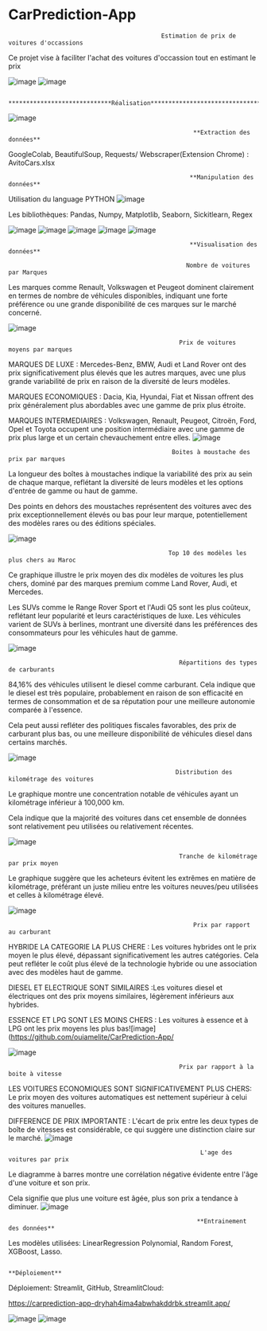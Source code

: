 # CarPrediction-App
                                               Estimation de prix de voitures d'occassions

Ce projet vise à faciliter l'achat des voitures d'occassion tout en estimant le prix 

![image](https://github.com/ouiamelite/CarPrediction-App/assets/115350191/338dff99-2c91-4043-b025-c33d816eb6ae)
![image](https://github.com/ouiamelite/CarPrediction-App/assets/115350191/85e8484e-4777-469f-95bc-658631754e45)

                                 *****************************Réalisation********************************

                                 
![image](https://github.com/ouiamelite/CarPrediction-App/assets/115350191/8a230662-35c7-475b-ad29-163497ba6c2d)


                                                        **Extraction des données**

GoogleColab, BeautifulSoup, Requests/ Webscraper(Extension Chrome) : AvitoCars.xlsx


                                                       **Manipulation des données**
                                                       
Utilisation du language PYTHON
![image](https://github.com/ouiamelite/CarPrediction-App/assets/115350191/6878c93d-fbe8-4408-a274-e782e89a900c)

Les bibliothèques: Pandas, Numpy, Matplotlib, Seaborn, Sickitlearn, Regex


![image](https://github.com/ouiamelite/CarPrediction-App/assets/115350191/88cd013d-09f5-480f-8dbc-c317f22e2f6e)
![image](https://github.com/ouiamelite/CarPrediction-App/assets/115350191/b4ed302f-4bf1-4abd-8e4f-749e92c08e8b)
![image](https://github.com/ouiamelite/CarPrediction-App/assets/115350191/571b9a6b-7c13-40c0-a65b-53fb43a2a416)
![image](https://github.com/ouiamelite/CarPrediction-App/assets/115350191/54fba5ad-a6ee-4c95-ba3e-c54b7a98cf6a)
![image](https://github.com/ouiamelite/CarPrediction-App/assets/115350191/a9a1d19b-3dc7-432d-b6cd-cd0ab29ccffd)

                                                       **Visualisation des données**

                                                      Nombre de voitures par Marques
                                                      
Les marques comme Renault, Volkswagen et Peugeot dominent clairement en termes de nombre de véhicules disponibles, indiquant une forte préférence ou une grande disponibilité de ces marques sur le marché concerné.

![image](https://github.com/ouiamelite/CarPrediction-App/assets/115350191/e9ac6dc4-7887-434f-8890-b15083794be6)

                                                    Prix de voitures moyens par marques 
                                                    
MARQUES DE LUXE : Mercedes-Benz, BMW, Audi et Land Rover ont des prix significativement plus élevés que les autres marques, avec une plus grande variabilité de prix en raison de la diversité de leurs modèles.

MARQUES ECONOMIQUES : Dacia, Kia, Hyundai, Fiat et Nissan offrent des prix généralement plus abordables avec une gamme de prix plus étroite.

MARQUES INTERMEDIAIRES : Volkswagen, Renault, Peugeot, Citroën, Ford, Opel et Toyota occupent une position intermédiaire avec une gamme de prix plus large et un certain chevauchement entre elles.
![image](https://github.com/ouiamelite/CarPrediction-App/assets/115350191/7ef30f0c-6356-4974-83b0-14f7c5155a15)
                                             
                                                  Boites à moustache des prix par marques
                                                  
La longueur des boîtes à moustaches indique la variabilité des prix au sein de chaque marque, reflétant la diversité de leurs modèles et les options d'entrée de gamme ou haut de gamme.

Des points en dehors des moustaches représentent des voitures avec des prix exceptionnellement élevés ou bas pour leur marque, potentiellement des modèles rares ou des éditions spéciales.

![image](https://github.com/ouiamelite/CarPrediction-App/assets/115350191/9abf6148-1d94-4d4b-b8e0-dec4c9df2be4)


                                                 Top 10 des modèles les plus chers au Maroc
                                                 
Ce graphique illustre le prix moyen des dix modèles de voitures les plus chers, dominé par des marques premium comme Land Rover, Audi, et Mercedes. 

Les SUVs comme le Range Rover Sport et l'Audi Q5 sont les plus coûteux, reflétant leur popularité et leurs caractéristiques de luxe. Les véhicules varient de SUVs à berlines, montrant une diversité dans les préférences des consommateurs pour les véhicules haut de gamme.

![image](https://github.com/ouiamelite/CarPrediction-App/assets/115350191/90626656-479f-42c0-bdb4-6046e8c03571)

                                                    Répartitions des types de carburants
                                                    
84,16% des véhicules utilisent le diesel comme carburant. Cela indique que le diesel est très populaire, probablement en raison de son efficacité en termes de consommation et de sa réputation pour une meilleure autonomie comparée à l'essence. 

Cela peut aussi refléter des politiques fiscales favorables, des prix de carburant plus bas, ou une meilleure disponibilité de véhicules diesel dans certains marchés.


![image](https://github.com/ouiamelite/CarPrediction-App/assets/115350191/55b6aee0-9350-4650-9b7e-b6ee38761bb9)

                                                   Distribution des kilométrage des voitures
                                                   
Le graphique montre une concentration notable de véhicules ayant un kilométrage inférieur à 100,000 km. 

Cela indique que la majorité des voitures dans cet ensemble de données sont relativement peu utilisées ou relativement récentes.

![image](https://github.com/ouiamelite/CarPrediction-App/assets/115350191/ebbae44b-2cc4-4638-a7d7-b8999f8968f6)

                                                    Tranche de kilométrage par prix moyen
                                                    
Le graphique suggère que les acheteurs évitent les extrêmes en matière de kilométrage, préférant un juste milieu entre les voitures neuves/peu utilisées et celles à kilométrage élevé.

![image](https://github.com/ouiamelite/CarPrediction-App/assets/115350191/8410fa19-c868-4cd1-9a5b-2f41b466401e)

                                                        Prix par rapport au carburant
                                                        
HYBRIDE LA CATEGORIE LA PLUS CHERE : Les voitures hybrides ont le prix moyen le plus élevé, dépassant significativement les autres catégories. Cela peut refléter le coût plus élevé de la technologie hybride ou une association avec des modèles haut de gamme.

DIESEL ET ELECTRIQUE SONT SIMILAIRES :Les voitures diesel et électriques ont des prix moyens similaires, légèrement inférieurs aux hybrides.

ESSENCE ET LPG SONT LES MOINS CHERS : Les voitures à essence et à LPG ont les prix moyens les plus bas![image](https://github.com/ouiamelite/CarPrediction-App/

![image](https://github.com/ouiamelite/CarPrediction-App/assets/115350191/b8f1aa65-60c6-4d34-a990-3396cb348ffc)

                                                    Prix par rapport à la boite à vitesse
                                                    
LES VOITURES ECONOMIQUES SONT SIGNIFICATIVEMENT PLUS CHERS: Le prix moyen des voitures automatiques est nettement supérieur à celui des voitures manuelles.

DIFFERENCE DE PRIX IMPORTANTE : L'écart de prix entre les deux types de boîte de vitesses est considérable, ce qui suggère une distinction claire sur le marché.
![image](https://github.com/ouiamelite/CarPrediction-App/assets/115350191/054dd9c4-6f74-408c-bf10-684636827bea)

                                                          L'age des voitures par prix
                                                          
Le diagramme à barres montre une corrélation négative évidente entre l'âge d'une voiture et son prix.

Cela signifie que plus une voiture est âgée, plus son prix a tendance à diminuer.
![image](https://github.com/ouiamelite/CarPrediction-App/assets/115350191/1ea32f04-c6f1-48ba-9dff-674b0d36abe9)


                                                         **Entrainement des données**
                                                         
Les modèles utilisées: LinearRegression Polynomial, Random Forest, XGBoost, Lasso.

                                                                **Déploiement**
                                                                
Déploiement: Streamlit, GitHub, StreamlitCloud:

https://carprediction-app-dryhah4ima4abwhakddrbk.streamlit.app/

![image](https://github.com/ouiamelite/CarPrediction-App/assets/115350191/50d06f0d-c057-4792-b442-64f351c8334c)
![image](https://github.com/ouiamelite/CarPrediction-App/assets/115350191/ff181349-e825-4007-816f-67d916b15af0)





